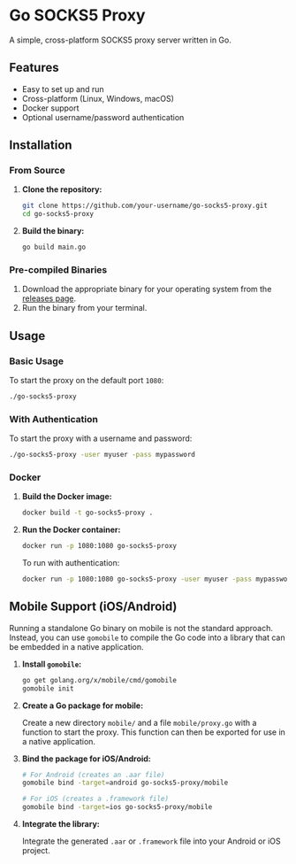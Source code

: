 # Go SOCKS5 Proxy

A simple, cross-platform SOCKS5 proxy server written in Go.

## Features

* Easy to set up and run
* Cross-platform (Linux, Windows, macOS)
* Docker support
* Optional username/password authentication

## Installation

### From Source

1. **Clone the repository:**
   ```sh
   git clone https://github.com/your-username/go-socks5-proxy.git
   cd go-socks5-proxy
   ```

2. **Build the binary:**
   ```sh
   go build main.go
   ```

### Pre-compiled Binaries

1.  Download the appropriate binary for your operating system from the [releases page](https://github.com/your-username/go-socks5-proxy/releases).
2.  Run the binary from your terminal.

## Usage

### Basic Usage

To start the proxy on the default port `1080`:

```sh
./go-socks5-proxy
```

### With Authentication

To start the proxy with a username and password:

```sh
./go-socks5-proxy -user myuser -pass mypassword
```

### Docker

1. **Build the Docker image:**
   ```sh
   docker build -t go-socks5-proxy .
   ```

2. **Run the Docker container:**
   ```sh
   docker run -p 1080:1080 go-socks5-proxy
   ```

   To run with authentication:
   ```sh
   docker run -p 1080:1080 go-socks5-proxy -user myuser -pass mypassword
   ```

## Mobile Support (iOS/Android)

Running a standalone Go binary on mobile is not the standard approach. Instead, you can use `gomobile` to compile the Go code into a library that can be embedded in a native application.

1.  **Install `gomobile`:**
    ```sh
    go get golang.org/x/mobile/cmd/gomobile
    gomobile init
    ```

2.  **Create a Go package for mobile:**

    Create a new directory `mobile/` and a file `mobile/proxy.go` with a function to start the proxy. This function can then be exported for use in a native application.

3.  **Bind the package for iOS/Android:**
    ```sh
    # For Android (creates an .aar file)
    gomobile bind -target=android go-socks5-proxy/mobile

    # For iOS (creates a .framework file)
    gomobile bind -target=ios go-socks5-proxy/mobile
    ```

4.  **Integrate the library:**

    Integrate the generated `.aar` or `.framework` file into your Android or iOS project.
